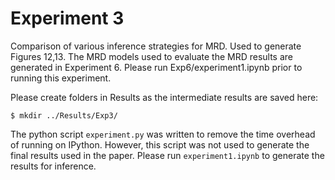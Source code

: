 # Experiment 3

Comparison of various inference strategies for MRD. Used to generate Figures 12,13. The MRD models used to evaluate the MRD results are generated in Experiment 6. Please run Exp6/experiment1.ipynb prior to running this experiment.

Please create folders in Results as the intermediate results are saved here:
```
$ mkdir ../Results/Exp3/
```

The python script `experiment.py` was written to remove the time overhead of running on IPython. However, this script was not used to generate the final results used in the paper. Please run `experiment1.ipynb` to generate the results for inference.
